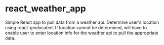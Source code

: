 # react_weather_app
Simple React app to pull data from a weather api. Determine user's location using react-geolocated. If location cannot be determined, will have to enable user to enter location info for the weather api to pull the appropriate data.
